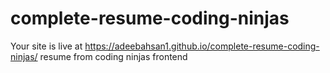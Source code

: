 # complete-resume-coding-ninjas

Your site is live at https://adeebahsan1.github.io/complete-resume-coding-ninjas/
resume from coding ninjas frontend
